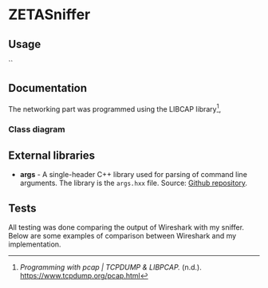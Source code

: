 # ZETASniffer

## Usage

``

## Documentation
The networking part was programmed using the LIBCAP library[^3],

### Class diagram

## External libraries

- **args** - A single-header C++ library used for parsing of command line arguments. The library is the `args.hxx` file. Source: [Github repository](https://github.com/Taywee/args).

## Tests
All testing was done comparing the output of Wireshark with my sniffer. Below are some examples of comparison between Wireshark and my implementation.


<!--- Resources --->
[^1]: *Hargrave, V. (2012, December 9). Develop a Packet Sniffer with Libpcap.* vichargrave.github.io. https://vichargrave.github.io/programming/develop-a-packet-sniffer-with-libpcap
[^2]: *BPF Packet Filtering Expressions — nProbe 10.1 documentation.* (n.d.). https://www.ntop.org/guides/nprobe/bpf_expressions.html
[^3]: *Programming with pcap | TCPDUMP & LIBPCAP.* (n.d.). https://www.tcpdump.org/pcap.html
[^4]: *libpcap packet capture tutorial.* (n.d.). http://yuba.stanford.edu/~casado/pcap/section3.html
